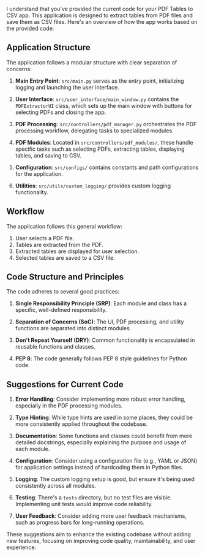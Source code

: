 I understand that you've provided the current code for your PDF Tables to CSV app. This application is designed to extract tables from PDF files and save them as CSV files. Here's an overview of how the app works based on the provided code:

## Application Structure

The application follows a modular structure with clear separation of concerns:

1. **Main Entry Point**: `src/main.py` serves as the entry point, initializing logging and launching the user interface.

2. **User Interface**: `src/user_interface/main_window.py` contains the `PDFExtractorUI` class, which sets up the main window with buttons for selecting PDFs and closing the app.

3. **PDF Processing**: `src/controllers/pdf_manager.py` orchestrates the PDF processing workflow, delegating tasks to specialized modules.

4. **PDF Modules**: Located in `src/controllers/pdf_modules/`, these handle specific tasks such as selecting PDFs, extracting tables, displaying tables, and saving to CSV.

5. **Configuration**: `src/configs/` contains constants and path configurations for the application.

6. **Utilities**: `src/utils/custom_logging/` provides custom logging functionality.

## Workflow

The application follows this general workflow:

1. User selects a PDF file.
2. Tables are extracted from the PDF.
3. Extracted tables are displayed for user selection.
4. Selected tables are saved to a CSV file.

## Code Structure and Principles

The code adheres to several good practices:

1. **Single Responsibility Principle (SRP)**: Each module and class has a specific, well-defined responsibility.

2. **Separation of Concerns (SoC)**: The UI, PDF processing, and utility functions are separated into distinct modules.

3. **Don't Repeat Yourself (DRY)**: Common functionality is encapsulated in reusable functions and classes.

4. **PEP 8**: The code generally follows PEP 8 style guidelines for Python code.

## Suggestions for Current Code

1. **Error Handling**: Consider implementing more robust error handling, especially in the PDF processing modules.

2. **Type Hinting**: While type hints are used in some places, they could be more consistently applied throughout the codebase.

3. **Documentation**: Some functions and classes could benefit from more detailed docstrings, especially explaining the purpose and usage of each module.

4. **Configuration**: Consider using a configuration file (e.g., YAML or JSON) for application settings instead of hardcoding them in Python files.

5. **Logging**: The custom logging setup is good, but ensure it's being used consistently across all modules.

6. **Testing**: There's a `tests` directory, but no test files are visible. Implementing unit tests would improve code reliability.

7. **User Feedback**: Consider adding more user feedback mechanisms, such as progress bars for long-running operations.

These suggestions aim to enhance the existing codebase without adding new features, focusing on improving code quality, maintainability, and user experience.